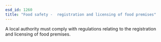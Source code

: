 ```yaml
---
esd_id: 1260
title: "Food safety -  registration and licensing of food premises"
---
```


A local authority must comply with regulations relating to the registration and licensing of food premises.

